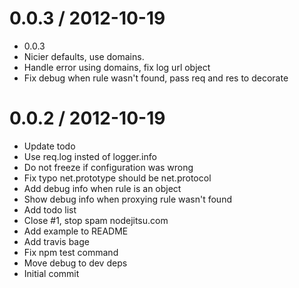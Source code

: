 
0.0.3 / 2012-10-19 
==================

  * 0.0.3
  * Nicier defaults, use domains.
  * Handle error using domains, fix log url object
  * Fix debug when rule wasn't found, pass req and res to decorate

0.0.2 / 2012-10-19 
==================

  * Update todo
  * Use req.log insted of logger.info
  * Do not freeze if configuration was wrong
  * Fix typo net.prototype should be net.protocol
  * Add debug info when rule is an object
  * Show debug info when proxying rule wasn't found
  * Add todo list
  * Close #1, stop spam nodejitsu.com
  * Add example to README
  * Add travis bage
  * Fix npm test command
  * Move debug to dev deps
  * Initial commit
